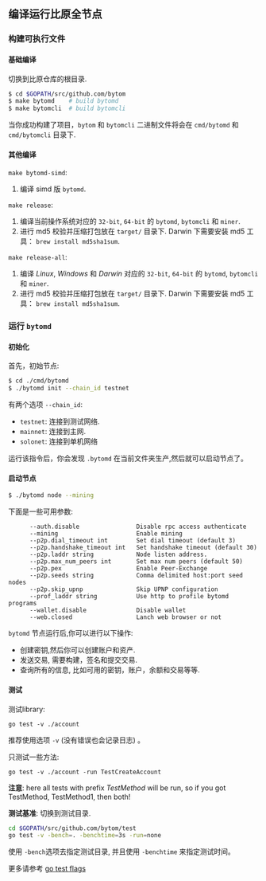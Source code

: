 ## 编译运行比原全节点

### 构建可执行文件

#### 基础编译
切换到比原仓库的根目录.
```bash
$ cd $GOPATH/src/github.com/bytom
$ make bytomd    # build bytomd
$ make bytomcli  # build bytomcli
```
当你成功构建了项目，`bytom` 和 `bytomcli` 二进制文件将会在 `cmd/bytomd` 和 `cmd/bytomcli` 目录下.

#### 其他编译

`make bytomd-simd`:

1. 编译 simd 版 `bytomd`.

`make release`:

1. 编译当前操作系统对应的 `32-bit`, `64-bit` 的 `bytomd`, `bytomcli` 和 `miner`.
2. 进行 md5 校验并压缩打包放在 `target/` 目录下. Darwin 下需要安装 md5 工具： `brew install md5sha1sum`.

`make release-all`:

1. 编译 _Linux_, _Windows_ 和 _Darwin_ 对应的 `32-bit`, `64-bit` 的 `bytomd`, `bytomcli` 和 `miner`.
2. 进行 md5 校验并压缩打包放在 `target/` 目录下. Darwin 下需要安装 md5 工具： `brew install md5sha1sum`.

### 运行 `bytomd`

#### 初始化

首先，初始节点:

```bash
$ cd ./cmd/bytomd
$ ./bytomd init --chain_id testnet
```

有两个选项 `--chain_id`:

- `testnet`: 连接到测试网络.
- `mainnet`: 连接到主网.
- `solonet`: 连接到单机网络

运行该指令后，你会发现 `.bytomd` 在当前文件夹生产,然后就可以启动节点了。

#### 启动节点

``` bash
$ ./bytomd node --mining
```

下面是一些可用参数:

```
      --auth.disable                Disable rpc access authenticate
      --mining                      Enable mining
      --p2p.dial_timeout int        Set dial timeout (default 3)
      --p2p.handshake_timeout int   Set handshake timeout (default 30)
      --p2p.laddr string            Node listen address.
      --p2p.max_num_peers int       Set max num peers (default 50)
      --p2p.pex                     Enable Peer-Exchange
      --p2p.seeds string            Comma delimited host:port seed nodes
      --p2p.skip_upnp               Skip UPNP configuration
      --prof_laddr string           Use http to profile bytomd programs
      --wallet.disable              Disable wallet
      --web.closed                  Lanch web browser or not
```

 `bytomd` 节点运行后,你可以进行以下操作:

- 创建密钥,然后你可以创建账户和资产.
- 发送交易, 需要构建，签名和提交交易.
- 查询所有的信息, 比如可用的密钥，账户，余额和交易等等.

#### 测试

测试library:

```
go test -v ./account 
```

推荐使用选项 `-v` (没有错误也会记录日志) 。

只测试一些方法:

```
go test -v ./account -run TestCreateAccount
```

**注意**: here all tests with prefix _TestMethod_ will be run, so if you got TestMethod, TestMethod1, then both!

**测试基准**:
切换到测试目录.
```bash
cd $GOPATH/src/github.com/bytom/test
go test -v -bench=. -benchtime=3s -run=none
```

使用 `-bench`选项去指定测试目录, 并且使用 `-benchtime` 来指定测试时间。

更多请参考 [go test flags](http://golang.org/cmd/go/#hdr-Description_of_testing_flags)